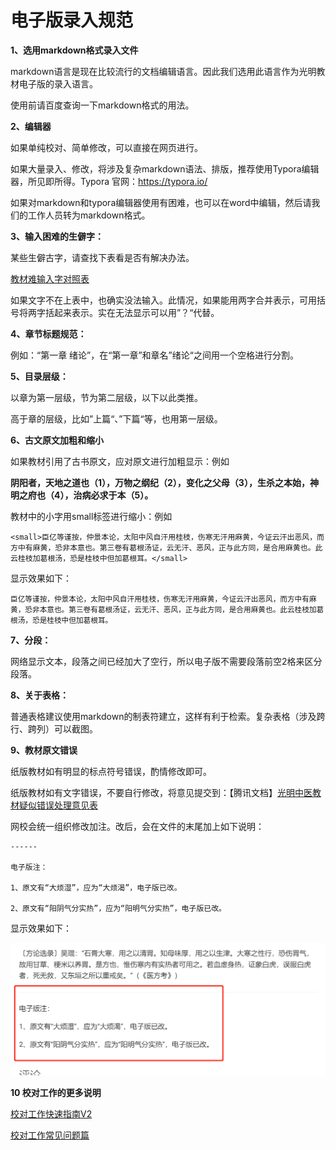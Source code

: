 # 电子版录入规范

**1、选用markdown格式录入文件**

markdown语言是现在比较流行的文档编辑语言。因此我们选用此语言作为光明教材电子版的录入语言。

使用前请百度查询一下markdown格式的用法。

**2、编辑器**

如果单纯校对、简单修改，可以直接在网页进行。

如果大量录入、修改，将涉及复杂markdown语法、排版，推荐使用Typora编辑器，所见即所得。Typora 官网：https://typora.io/

如果对markdown和typora编辑器使用有困难，也可以在word中编辑，然后请我们的工作人员转为markdown格式。

**3、输入困难的生僻字：**

某些生僻古字，请查找下表看是否有解决办法。

[教材难输入字对照表](https://docs.qq.com/sheet/DVGRHQnpNa1hlWHNE)

如果文字不在上表中，也确实没法输入。此情况，如果能用两字合并表示，可用括号将两字括起来表示。实在无法显示可以用”？“代替。

**4、章节标题规范：**

例如：“第一章 绪论”，在“第一章”和章名”绪论“之间用一个空格进行分割。

**5、目录层级：**

以章为第一层级，节为第二层级，以下以此类推。

高于章的层级，比如”上篇“、”下篇“等，也用第一层级。

**6、古文原文加粗和缩小**

如果教材引用了古书原文，应对原文进行加粗显示：例如

**阴阳者，天地之道也（1），万物之纲纪（2），变化之父母（3），生杀之本始，神明之府也（4），治病必求于本（5）。**
						

教材中的小字用small标签进行缩小：例如


```
<small>臣亿等谨按，仲景本论，太阳中风自汗用桂枝，伤寒无汗用麻黄，今证云汗出恶风，而方中有麻黄，恐非本意也。第三卷有葛根汤证，云无汗、恶风，正与此方同，是合用麻黄也。此云桂枝加葛根汤，恐是桂枝中但加葛根耳。</small>
```

显示效果如下：

<small>臣亿等谨按，仲景本论，太阳中风自汗用桂枝，伤寒无汗用麻黄，今证云汗出恶风，而方中有麻黄，恐非本意也。第三卷有葛根汤证，云无汗、恶风，正与此方同，是合用麻黄也。此云桂枝加葛根汤，恐是桂枝中但加葛根耳。</small>

**7、分段：**

网络显示文本，段落之间已经加大了空行，所以电子版不需要段落前空2格来区分段落。

**8、关于表格：**

普通表格建议使用markdown的制表符建立，这样有利于检索。复杂表格（涉及跨行、跨列）可以截图。

**9、教材原文错误**

纸版教材如有明显的标点符号错误，酌情修改即可。

纸版教材如有文字错误，不要自行修改，将意见提交到：【腾讯文档】[光明中医教材疑似错误处理意见表](https://docs.qq.com/sheet/DVHhWdmt3UEZmUnRQ)

网校会统一组织修改加注。改后，会在文件的末尾加上如下说明：

```
------

电子版注：

1、原文有“大烦湿”，应为“大烦渴”，电子版已改。

2、原文有“阳阴气分实热”，应为“阳明气分实热”，电子版已改。

```
显示效果如下：  

![](img/guifan2.png)



**10 校对工作的更多说明**

[校对工作快速指南V2](https://gitee.com/gmzy/gmzyjc/wikis/%E5%BD%95%E5%85%A5%E4%B8%8E%E6%A0%A1%E5%AF%B9%E8%A7%84%E8%8C%83/%E6%A0%A1%E5%AF%B9%E5%B7%A5%E4%BD%9C%E5%BF%AB%E9%80%9F%E6%8C%87%E5%8D%97V2)

[校对工作常见问题篇](https://gitee.com/gmzy/gmzyjc/wikis/%E5%BD%95%E5%85%A5%E4%B8%8E%E6%A0%A1%E5%AF%B9%E8%A7%84%E8%8C%83/%E6%A0%A1%E5%AF%B9%E5%B7%A5%E4%BD%9C%E5%B8%B8%E8%A7%81%E9%97%AE%E9%A2%98%E7%AF%87)

